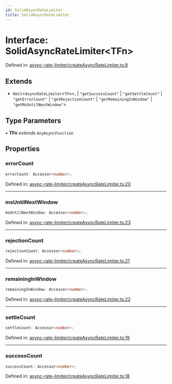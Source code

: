 ```yaml
---
id: SolidAsyncRateLimiter
title: SolidAsyncRateLimiter
---
```


<!-- DO NOT EDIT: this page is autogenerated from the type comments -->

# Interface: SolidAsyncRateLimiter\<TFn\>

Defined in: [async-rate-limiter/createAsyncRateLimiter.ts:8](https://github.com/tanstack/pacer/blob/main/packages/solid-pacer/src/async-rate-limiter/createAsyncRateLimiter.ts#L8)

## Extends

- `Omit`\<`AsyncRateLimiter`\<`TFn`\>, 
  \| `"getSuccessCount"`
  \| `"getSettleCount"`
  \| `"getErrorCount"`
  \| `"getRejectionCount"`
  \| `"getRemainingInWindow"`
  \| `"getMsUntilNextWindow"`\>

## Type Parameters

• **TFn** *extends* `AnyAsyncFunction`

## Properties

### errorCount

```ts
errorCount: Accessor<number>;
```

Defined in: [async-rate-limiter/createAsyncRateLimiter.ts:20](https://github.com/tanstack/pacer/blob/main/packages/solid-pacer/src/async-rate-limiter/createAsyncRateLimiter.ts#L20)

***

### msUntilNextWindow

```ts
msUntilNextWindow: Accessor<number>;
```

Defined in: [async-rate-limiter/createAsyncRateLimiter.ts:23](https://github.com/tanstack/pacer/blob/main/packages/solid-pacer/src/async-rate-limiter/createAsyncRateLimiter.ts#L23)

***

### rejectionCount

```ts
rejectionCount: Accessor<number>;
```

Defined in: [async-rate-limiter/createAsyncRateLimiter.ts:21](https://github.com/tanstack/pacer/blob/main/packages/solid-pacer/src/async-rate-limiter/createAsyncRateLimiter.ts#L21)

***

### remainingInWindow

```ts
remainingInWindow: Accessor<number>;
```

Defined in: [async-rate-limiter/createAsyncRateLimiter.ts:22](https://github.com/tanstack/pacer/blob/main/packages/solid-pacer/src/async-rate-limiter/createAsyncRateLimiter.ts#L22)

***

### settleCount

```ts
settleCount: Accessor<number>;
```

Defined in: [async-rate-limiter/createAsyncRateLimiter.ts:19](https://github.com/tanstack/pacer/blob/main/packages/solid-pacer/src/async-rate-limiter/createAsyncRateLimiter.ts#L19)

***

### successCount

```ts
successCount: Accessor<number>;
```

Defined in: [async-rate-limiter/createAsyncRateLimiter.ts:18](https://github.com/tanstack/pacer/blob/main/packages/solid-pacer/src/async-rate-limiter/createAsyncRateLimiter.ts#L18)
